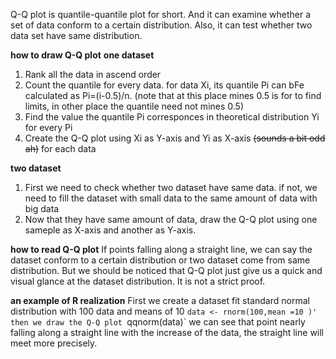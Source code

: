 Q-Q plot is quantile-quantile plot for short. And it can examine whether a set of data conform to a certain distribution. Also, it can test whether two data set have same distribution.

**how to draw Q-Q plot**
**one dataset**
1. Rank all the data in ascend order
2. Count the quantile for every data. for data Xi, its quantile Pi can bFe calculated as Pi=(i-0.5)/n. (note that at this place mines 0.5 is for to find limits, in other place the quantile need not mines 0.5)
3. Find the value the quantile Pi corresponces in theoretical distribution Yi for every Pi
4. Create the Q-Q plot using Xi as Y-axis and Yi as X-axis ~~(sounds a bit odd ah)~~ for each data 

**two dataset**
1. First we need to check whether two dataset have same data. if not, we need to fill the dataset with small data to the same amount of data with big data
2. Now that they have same amount of data, draw the Q-Q plot using one sameple as X-axis and another as Y-axis.

**how to read Q-Q plot**
If points falling along a straight line, we can say the dataset conform to a certain distribution or two dataset come from same distribution. 
But we should be noticed that Q-Q plot just give us a quick and visual glance at the dataset distribution. It is not a strict proof.

**an example of R realization**
First we create a dataset fit standard normal distribution with 100 data and means of 10
`data <- rnorm(100,mean =10 )'
then we draw the Q-Q plot
`qqnorm(data)`
we can see that point nearly falling along a straight line
with the increase of the data, the straight line will meet more precisely.
